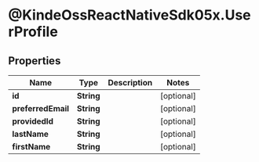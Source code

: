 # @KindeOssReactNativeSdk05x.UserProfile

## Properties

Name | Type | Description | Notes
------------ | ------------- | ------------- | -------------
**id** | **String** |  | [optional] 
**preferredEmail** | **String** |  | [optional] 
**providedId** | **String** |  | [optional] 
**lastName** | **String** |  | [optional] 
**firstName** | **String** |  | [optional] 


